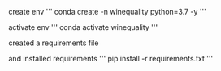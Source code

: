 create env
'''
conda create -n winequality python=3.7 -y
'''


activate env
'''
conda activate winequality
'''


created a requirements file

and installed requirements
'''
pip install -r requirements.txt
'''



